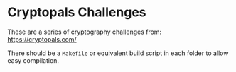 # Cryptopals Challenges

These are a series of cryptography challenges from: https://cryptopals.com/

There should be a `Makefile` or equivalent build script in each folder to allow easy compilation.
